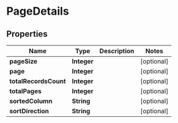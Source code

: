 

# PageDetails


## Properties

| Name | Type | Description | Notes |
|------------ | ------------- | ------------- | -------------|
|**pageSize** | **Integer** |  |  [optional] |
|**page** | **Integer** |  |  [optional] |
|**totalRecordsCount** | **Integer** |  |  [optional] |
|**totalPages** | **Integer** |  |  [optional] |
|**sortedColumn** | **String** |  |  [optional] |
|**sortDirection** | **String** |  |  [optional] |



